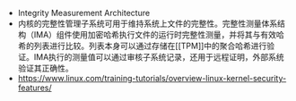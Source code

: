- Integrity Measurement Architecture
- 内核的完整性管理子系统可用于维持系统上文件的完整性。完整性测量体系结构（IMA）组件使用加密哈希执行文件的运行时完整性测量，并将其与有效哈希的列表进行比较。列表本身可以通过存储在[[TPM]]中的聚合哈希进行验证。IMA执行的测量值可以通过审核子系统记录，还用于远程证明，外部系统验证其正确性。
- https://www.linux.com/training-tutorials/overview-linux-kernel-security-features/